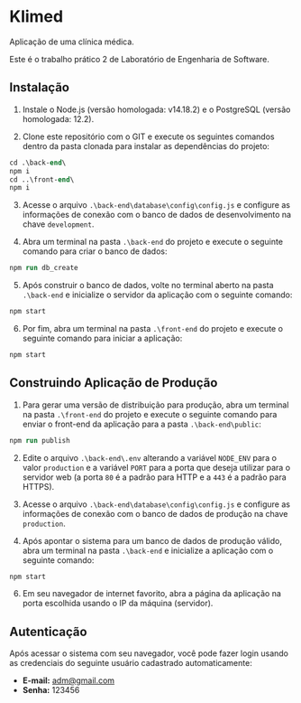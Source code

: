 # Klimed

Aplicação de uma clínica médica.

Este é o trabalho prático 2 de Laboratório de Engenharia de Software.

## Instalação

1) Instale o Node.js (versão homologada: v14.18.2) e o PostgreSQL (versão homologada: 12.2).

2) Clone este repositório com o GIT e execute os seguintes comandos dentro da pasta clonada para instalar as dependências do projeto:

```ps
cd .\back-end\
npm i
cd ..\front-end\
npm i
```

3) Acesse o arquivo `.\back-end\database\config\config.js` e configure as informações de conexão com o banco de dados de desenvolvimento na chave `development`.

4) Abra um terminal na pasta `.\back-end` do projeto e execute o seguinte comando para criar o banco de dados:

```ps
npm run db_create
```

5) Após construir o banco de dados, volte no terminal aberto na pasta `.\back-end` e inicialize o servidor da aplicação com o seguinte comando:

```ps
npm start
```

6) Por fim, abra um terminal na pasta `.\front-end` do projeto e execute o seguinte comando para iniciar a aplicação:

```ps
npm start
```

## Construindo Aplicação de Produção

1) Para gerar uma versão de distribuição para produção, abra um terminal na pasta `.\front-end` do projeto e execute o seguinte comando para enviar o front-end da aplicação para a pasta `.\back-end\public`:

```ps
npm run publish
```

2) Edite o arquivo `.\back-end\.env` alterando a variável `NODE_ENV` para o valor `production` e a variável `PORT` para a porta que deseja utilizar para o servidor web (a porta `80` é a padrão para HTTP e a `443` é a padrão para HTTPS).

3) Acesse o arquivo `.\back-end\database\config\config.js` e configure as informações de conexão com o banco de dados de produção na chave `production`.

5) Após apontar o sistema para um banco de dados de produção válido, abra um terminal na pasta `.\back-end` e inicialize a aplicação com o seguinte comando:

```ps
npm start
```

6) Em seu navegador de internet favorito, abra a página da aplicação na porta escolhida usando o IP da máquina (servidor).

## Autenticação

Após acessar o sistema com seu navegador, você pode fazer login usando as credenciais do seguinte usuário cadastrado automaticamente:

- **E-mail:** adm@gmail.com
- **Senha:** 123456
